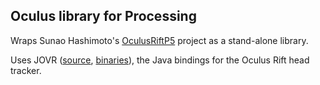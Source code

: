 ## Oculus library for Processing

Wraps Sunao Hashimoto's [OculusRiftP5](https://github.com/kougaku/OculusRiftP5) project as a stand-alone library.

Uses JOVR ([source](https://github.com/jherico/jovr), [binaries](http://mvnrepository.com/artifact/org.saintandreas/jovr)), the Java bindings for the Oculus Rift head tracker.  
